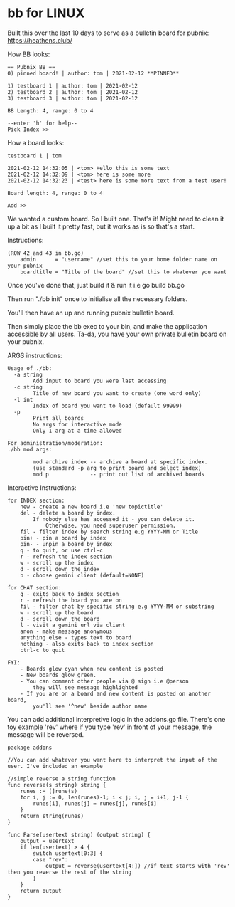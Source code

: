 # bb for LINUX
Built this over the last 10 days to serve as a 
bulletin board for pubnix: https://heathens.club/

How BB looks:
```
== Pubnix BB ==
0) pinned board! | author: tom | 2021-02-12 **PINNED**

1) testboard 1 | author: tom | 2021-02-12
2) testboard 2 | author: tom | 2021-02-12
3) testboard 3 | author: tom | 2021-02-12

BB Length: 4, range: 0 to 4

--enter 'h' for help--
Pick Index >> 
```
How a board looks:
```
testboard 1 | tom

2021-02-12 14:32:05 | <tom> Hello this is some text
2021-02-12 14:32:09 | <tom> here is some more
2021-02-12 14:32:23 | <test> here is some more text from a test user!

Board length: 4, range: 0 to 4

Add >> 

```

We wanted a custom board. So I built one. That's it! Might need to clean it up a bit as I built it pretty fast, but it works as is so that's a start.

Instructions:

```
(ROW 42 and 43 in bb.go)
	admin      = "username" //set this to your home folder name on your pubnix
	boardtitle = "Title of the board" //set this to whatever you want
```
Once you've done that, just build it & run it i.e
go build bb.go

Then run "./bb init" once to initialise all the necessary folders.

You'll then have an up and running pubnix bulletin board. 

Then simply place the bb exec to your bin, and make the application accessible by all users. Ta-da, you have your own private bulletin board on your pubnix.

ARGS instructions:

```
Usage of ./bb:
  -a string
        Add input to board you were last accessing
  -c string
        Title of new board you want to create (one word only)
  -l int
        Index of board you want to load (default 99999)
  -p
        Print all boards
        No args for interactive mode
        Only 1 arg at a time allowed
	
For administration/moderation:
./bb mod args:

        mod archive index -- archive a board at specific index.
        (use standard -p arg to print board and select index)
        mod p             -- print out list of archived boards

```

Interactive Instructions:
```
for INDEX section:
	new - create a new board i.e 'new topictitle'
	del - delete a board by index. 
		If nobody else has accessed it - you can delete it. 
	        Otherwise, you need superuser permission.
	fil - filter index by search string e.g YYYY-MM or Title
	pin+ - pin a board by index
	pin- - unpin a board by index
	q - to quit, or use ctrl-c
	r - refresh the index section
	w - scroll up the index
	d - scroll down the index
	b - choose gemini client (default=NONE)

for CHAT section:
	q - exits back to index section
	r - refresh the board you are on
	fil - filter chat by specific string e.g YYYY-MM or substring
	w - scroll up the board
	d - scroll down the board
	l - visit a gemini url via client
	anon - make message anonymous
	anything else - types text to board
	nothing - also exits back to index section
	ctrl-c to quit
	
FYI:
	- Boards glow cyan when new content is posted
	- New boards glow green.
	- You can comment other people via @ sign i.e @person
		they will see message highlighted
	- If you are on a board and new content is posted on another board, 
		you'll see '^new' beside author name
```

You can add additional interpretive logic in the addons.go file.
There's one toy example 'rev' where if you type 'rev' in front of your message, the message will be reversed.

```
package addons

//You can add whatever you want here to interpret the input of the user. I've included an example

//simple reverse a string function
func reverse(s string) string {
	runes := []rune(s)
	for i, j := 0, len(runes)-1; i < j; i, j = i+1, j-1 {
		runes[i], runes[j] = runes[j], runes[i]
	}
	return string(runes)
}

func Parse(usertext string) (output string) {
	output = usertext
	if len(usertext) > 4 {
		switch usertext[0:3] {
		case "rev":
			output = reverse(usertext[4:]) //if text starts with 'rev' then you reverse the rest of the string
		}
	}
	return output
}
```
